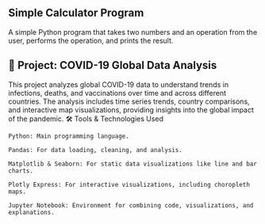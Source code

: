 ## Simple Calculator Program
A simple Python program that takes two numbers and an operation from the user, performs the operation, and prints the result.


## 📘 Project: COVID-19 Global Data Analysis

This project analyzes global COVID-19 data to understand trends in infections, deaths, and vaccinations over time and across different countries. The analysis includes time series trends, country comparisons, and interactive map visualizations, providing insights into the global impact of the pandemic.
🛠️ Tools & Technologies Used

    Python: Main programming language.

    Pandas: For data loading, cleaning, and analysis.

    Matplotlib & Seaborn: For static data visualizations like line and bar charts.

    Plotly Express: For interactive visualizations, including choropleth maps.

    Jupyter Notebook: Environment for combining code, visualizations, and explanations.

